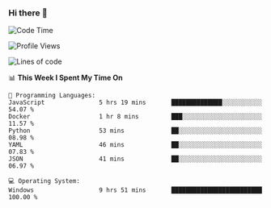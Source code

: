### Hi there 👋
<!--START_SECTION:waka-->
![Code Time](http://img.shields.io/badge/Code%20Time-191%20hrs%2050%20mins-blue)

![Profile Views](http://img.shields.io/badge/Profile%20Views-0-blue)

![Lines of code](https://img.shields.io/badge/From%20Hello%20World%20I%27ve%20Written-955.7%20thousand%20lines%20of%20code-blue)

📊 **This Week I Spent My Time On** 

```text
💬 Programming Languages: 
JavaScript               5 hrs 19 mins       ██████████████░░░░░░░░░░░   54.07 % 
Docker                   1 hr 8 mins         ███░░░░░░░░░░░░░░░░░░░░░░   11.57 % 
Python                   53 mins             ██░░░░░░░░░░░░░░░░░░░░░░░   08.98 % 
YAML                     46 mins             ██░░░░░░░░░░░░░░░░░░░░░░░   07.83 % 
JSON                     41 mins             ██░░░░░░░░░░░░░░░░░░░░░░░   06.97 % 

💻 Operating System: 
Windows                  9 hrs 51 mins       █████████████████████████   100.00 % 
```


<!--END_SECTION:waka-->
<!--
**AnimeruFR/AnimeruFR** is a ✨ _special_ ✨ repository because its `README.md` (this file) appears on your GitHub profile.

Here are some ideas to get you started:

- 🔭 I’m currently working on ...
- 🌱 I’m currently learning ...
- 👯 I’m looking to collaborate on ...
- 🤔 I’m looking for help with ...
- 💬 Ask me about ...
- 📫 How to reach me: ...
- 😄 Pronouns: ...
- ⚡ Fun fact: ...
-->
